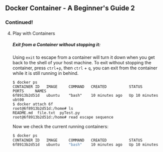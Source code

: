 ## Docker Container - A Beginner's Guide 2

### Continued! 

4. Play with Containers

   ##### Exit from a Container without stopping it:

   Using `exit` to escape from a container will turn it down when you get back to the shell of your host machine. To exit without stopping the container, press `ctrl`+`p`, then `ctrl` + `q`, you can exit from the container while it is still running in behind.

   ```shell
   $ docker ps
   CONTAINER ID   IMAGE     COMMAND   CREATED          STATUS          PORTS     NAMES
   6f8913b2d51d   ubuntu    "bash"    10 minutes ago   Up 10 minutes             ubt00
   $ docker attach 6f
   root@6f8913b2d51d:/home# ls
   README.md  file.txt  pyTest.py
   root@6f8913b2d51d:/home# read escape sequence
   ```

    Now we check the current running containers:

   ```bash
   $ docker ps
   CONTAINER ID   IMAGE     COMMAND   CREATED          STATUS          PORTS     NAMES
   6f8913b2d51d   ubuntu    "bash"    10 minutes ago   Up 10 minutes             ubt00
   ```

   

   